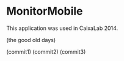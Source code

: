 MonitorMobile
=============

This application was used in CaixaLab 2014.

(the good old days)

(commit1)
(commit2)
(commit3)
